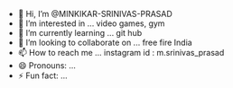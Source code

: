 - 👋 Hi, I’m @MINKIKAR-SRINIVAS-PRASAD
- 👀 I’m interested in ... video games, gym
- 🌱 I’m currently learning ... git hub
- 💞️ I’m looking to collaborate on ... free fire India
- 📫 How to reach me ... instagram id : m.srinivas_prasad
- 😄 Pronouns: ...
- ⚡ Fun fact: ...

<!---
MINKIKAR-SRINIVAS-PRASAD/MINKIKAR-SRINIVAS-PRASAD is a ✨ special ✨ repository because its `README.md` (this file) appears on your GitHub profile.
You can click the Preview link to take a look at your changes.
--->

